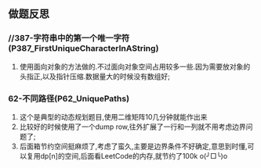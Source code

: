 ## 做题反思

### //387-字符串中的第一个唯一字符(P387_FirstUniqueCharacterInAString)

1. 使用面向对象的方法做的.不过面向对象空间占用较多一些.因为需要放对象的头指正,以及指针压缩.数据量大的时候没有数组好;

### 62-不同路径(P62_UniquePaths)

1. 这个是典型的动态规划题目,使用二维矩阵10几分钟就能作出来
2. 比较好的时候使用了一个dump row,往外扩展了一行和一列就不用考虑边界问题了;
3. 后面箱节约空间挺麻烦了,考虑了蛮久,主要是边界条件不好确定,意思到时懂,可以复用dp[n]的空间,后面看LeetCode的内存,就节约了100k o(╯□╰)o

